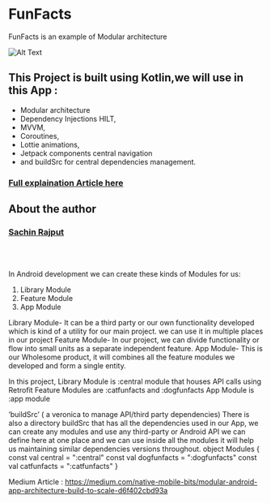 # FunFacts
FunFacts is an example of Modular architecture


![Alt Text](https://github.com/droid-lover/FunFacts/blob/master/images/FunFactsAppbySachin.jpg) 

## This Project is built using Kotlin,we will use in this App :
* Modular architecture
* Dependency Injections HILT,
* MVVM, 
* Coroutines, 
* Lottie animations, 
* Jetpack components central navigation 
* and buildSrc for central dependencies management.

### <a href="https://medium.com/native-mobile-bits/modular-android-app-architecture-build-to-scale-d6f402cbd93a/">Full explaination Article here</a>

## About the author
### <a href="https://www.youtube.com/channel/UCTjQSpx2waqXTC37AgM8qyA/"> Sachin Rajput</a>
</br></br>
   
   
   In Android development we can create these kinds of Modules for us:
1. Library Module
2. Feature Module
3. App Module

Library Module- It can be a third party or our own functionality developed which is kind of a utility for our main project. we can use it in multiple places in our project
Feature Module- In our project, we can divide functionality or flow into small units as a separate independent feature.
App Module- This is our Wholesome product, it will combines all the feature modules we developed and form a single entity.

In this project, 
Library Module is :central module that houses API calls using Retrofit
Feature Modules are :catfunfacts and :dogfunfacts
App Module is :app module


‘buildSrc’ ( a veronica to manage API/third party dependencies)
There is also a directory buildSrc that has all the dependencies used in our App, we can create any modules and use any third-party or Android API we can define here at one place and we can use inside all the modules it will help us maintaining similar dependencies versions throughout.
object Modules {
    const val central = ":central"
    const val dogfunfacts = ":dogfunfacts"
    const val catfunfacts = ":catfunfacts"
}


Medium Article : https://medium.com/native-mobile-bits/modular-android-app-architecture-build-to-scale-d6f402cbd93a
